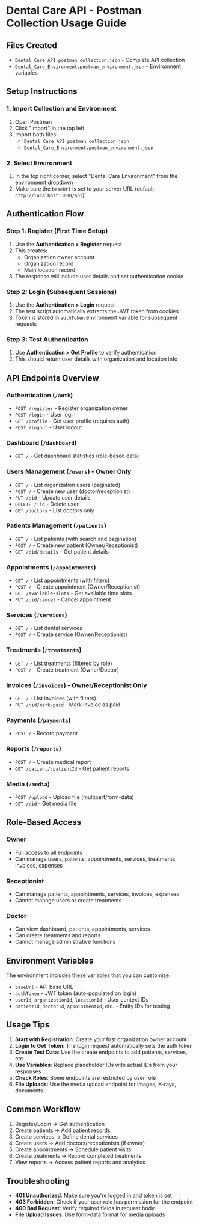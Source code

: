 # Dental Care API - Postman Collection Usage Guide

## Files Created
- `Dental_Care_API.postman_collection.json` - Complete API collection
- `Dental_Care_Environment.postman_environment.json` - Environment variables

## Setup Instructions

### 1. Import Collection and Environment
1. Open Postman
2. Click "Import" in the top left
3. Import both files:
   - `Dental_Care_API.postman_collection.json`
   - `Dental_Care_Environment.postman_environment.json`

### 2. Select Environment
1. In the top right corner, select "Dental Care Environment" from the environment dropdown
2. Make sure the `baseUrl` is set to your server URL (default: `http://localhost:3000/api`)

## Authentication Flow

### Step 1: Register (First Time Setup)
1. Use the **Authentication > Register** request
2. This creates:
   - Organization owner account
   - Organization record
   - Main location record
3. The response will include user details and set authentication cookie

### Step 2: Login (Subsequent Sessions)
1. Use the **Authentication > Login** request
2. The test script automatically extracts the JWT token from cookies
3. Token is stored in `authToken` environment variable for subsequent requests

### Step 3: Test Authentication
1. Use **Authentication > Get Profile** to verify authentication
2. This should return user details with organization and location info

## API Endpoints Overview

### Authentication (`/auth`)
- `POST /register` - Register organization owner
- `POST /login` - User login
- `GET /profile` - Get user profile (requires auth)
- `POST /logout` - User logout

### Dashboard (`/dashboard`)
- `GET /` - Get dashboard statistics (role-based data)

### Users Management (`/users`) - Owner Only
- `GET /` - List organization users (paginated)
- `POST /` - Create new user (doctor/receptionist)
- `PUT /:id` - Update user details
- `DELETE /:id` - Delete user
- `GET /doctors` - List doctors only

### Patients Management (`/patients`)
- `GET /` - List patients (with search and pagination)
- `POST /` - Create new patient (Owner/Receptionist)
- `GET /:id/details` - Get patient details

### Appointments (`/appointments`)
- `GET /` - List appointments (with filters)
- `POST /` - Create appointment (Owner/Receptionist)
- `GET /available-slots` - Get available time slots
- `PUT /:id/cancel` - Cancel appointment

### Services (`/services`)
- `GET /` - List dental services
- `POST /` - Create service (Owner/Receptionist)

### Treatments (`/treatments`)
- `GET /` - List treatments (filtered by role)
- `POST /` - Create treatment (Owner/Doctor)

### Invoices (`/invoices`) - Owner/Receptionist Only
- `GET /` - List invoices (with filters)
- `PUT /:id/mark-paid` - Mark invoice as paid

### Payments (`/payments`)
- `POST /` - Record payment

### Reports (`/reports`)
- `POST /` - Create medical report
- `GET /patient/:patientId` - Get patient reports

### Media (`/media`)
- `POST /upload` - Upload file (multipart/form-data)
- `GET /:id` - Get media file

## Role-Based Access

### Owner
- Full access to all endpoints
- Can manage users, patients, appointments, services, treatments, invoices, expenses

### Receptionist
- Can manage patients, appointments, services, invoices, expenses
- Cannot manage users or create treatments

### Doctor
- Can view dashboard, patients, appointments, services
- Can create treatments and reports
- Cannot manage administrative functions

## Environment Variables

The environment includes these variables that you can customize:
- `baseUrl` - API base URL
- `authToken` - JWT token (auto-populated on login)
- `userId`, `organizationId`, `locationId` - User context IDs
- `patientId`, `doctorId`, `appointmentId`, etc. - Entity IDs for testing

## Usage Tips

1. **Start with Registration**: Create your first organization owner account
2. **Login to Get Token**: The login request automatically sets the auth token
3. **Create Test Data**: Use the create endpoints to add patients, services, etc.
4. **Use Variables**: Replace placeholder IDs with actual IDs from your responses
5. **Check Roles**: Some endpoints are restricted by user role
6. **File Uploads**: Use the media upload endpoint for images, X-rays, documents

## Common Workflow

1. Register/Login → Get authentication
2. Create patients → Add patient records
3. Create services → Define dental services
4. Create users → Add doctors/receptionists (if owner)
5. Create appointments → Schedule patient visits
6. Create treatments → Record completed treatments
7. View reports → Access patient reports and analytics

## Troubleshooting

- **401 Unauthorized**: Make sure you're logged in and token is set
- **403 Forbidden**: Check if your user role has permission for the endpoint
- **400 Bad Request**: Verify required fields in request body
- **File Upload Issues**: Use form-data format for media uploads
